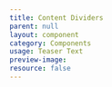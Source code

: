 ```yaml
---
title: Content Dividers
parent: null
layout: component
category: Components
usage: Teaser Text
preview-image:
resource: false
---
```

